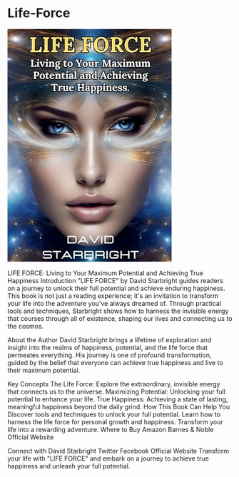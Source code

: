 # Life-Force

![LIFE FORCE Book Cover](/71eCBnORWnL._SY522_.jpg)


LIFE FORCE: Living to Your Maximum Potential and Achieving True Happiness
Introduction
"LIFE FORCE" by David Starbright guides readers on a journey to unlock their full potential and achieve enduring happiness. This book is not just a reading experience; it's an invitation to transform your life into the adventure you've always dreamed of. Through practical tools and techniques, Starbright shows how to harness the invisible energy that courses through all of existence, shaping our lives and connecting us to the cosmos.

About the Author
David Starbright brings a lifetime of exploration and insight into the realms of happiness, potential, and the life force that permeates everything. His journey is one of profound transformation, guided by the belief that everyone can achieve true happiness and live to their maximum potential.

Key Concepts
The Life Force: Explore the extraordinary, invisible energy that connects us to the universe.
Maximizing Potential: Unlocking your full potential to enhance your life.
True Happiness: Achieving a state of lasting, meaningful happiness beyond the daily grind.
How This Book Can Help You
Discover tools and techniques to unlock your full potential.
Learn how to harness the life force for personal growth and happiness.
Transform your life into a rewarding adventure.
Where to Buy
Amazon
Barnes & Noble
Official Website

Connect with David Starbright
Twitter
Facebook
Official Website
Transform your life with "LIFE FORCE" and embark on a journey to achieve true happiness and unleash your full potential.
